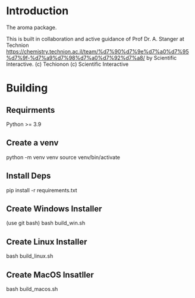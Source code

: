 # Introduction
The aroma package.

This is built in collaboration and active guidance of Prof Dr. A. Stanger at Technion https://chemistry.technion.ac.il/team/%d7%90%d7%9e%d7%a0%d7%95%d7%9f-%d7%a9%d7%98%d7%a0%d7%92%d7%a8/ by Scientific Interactive. 
(c) Techionon 
(c) Scientific Interactive

# Building 

## Requirments 
Python >= 3.9 

## Create a venv
python -m venv venv 
source venv/bin/activate

## Install Deps
pip install -r requirements.txt 

## Create Windows Installer
(use git bash)
bash build_win.sh

## Create Linux Installer
bash build_linux.sh

## Create MacOS Insatller
bash build_macos.sh

